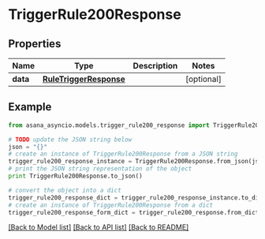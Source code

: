 # TriggerRule200Response


## Properties

Name | Type | Description | Notes
------------ | ------------- | ------------- | -------------
**data** | [**RuleTriggerResponse**](RuleTriggerResponse.md) |  | [optional] 

## Example

```python
from asana_asyncio.models.trigger_rule200_response import TriggerRule200Response

# TODO update the JSON string below
json = "{}"
# create an instance of TriggerRule200Response from a JSON string
trigger_rule200_response_instance = TriggerRule200Response.from_json(json)
# print the JSON string representation of the object
print TriggerRule200Response.to_json()

# convert the object into a dict
trigger_rule200_response_dict = trigger_rule200_response_instance.to_dict()
# create an instance of TriggerRule200Response from a dict
trigger_rule200_response_form_dict = trigger_rule200_response.from_dict(trigger_rule200_response_dict)
```
[[Back to Model list]](../README.md#documentation-for-models) [[Back to API list]](../README.md#documentation-for-api-endpoints) [[Back to README]](../README.md)



